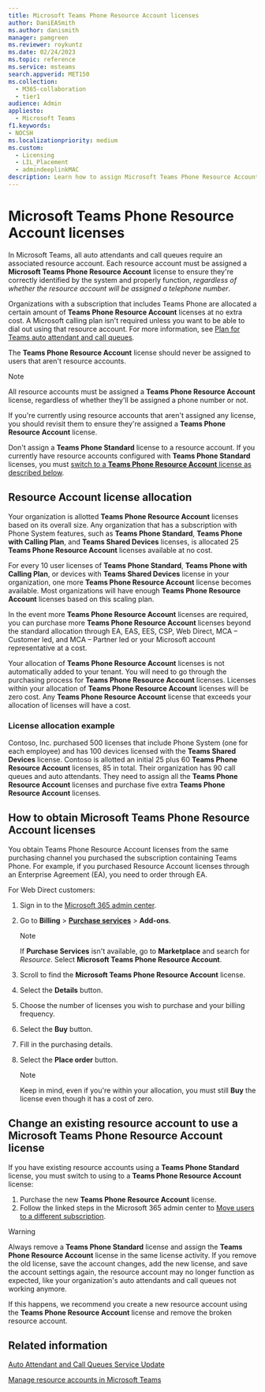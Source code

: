 ```yaml
---
title: Microsoft Teams Phone Resource Account licenses
author: DaniEASmith
ms.author: danismith
manager: pamgreen
ms.reviewer: roykuntz
ms.date: 02/24/2023
ms.topic: reference
ms.service: msteams
search.appverid: MET150
ms.collection: 
  - M365-collaboration
  - tier1
audience: Admin
appliesto: 
  - Microsoft Teams
f1.keywords:
- NOCSH
ms.localizationpriority: medium
ms.custom: 
  - Licensing
  - LIL_Placement
  - admindeeplinkMAC
description: Learn how to assign Microsoft Teams Phone Resource Account licenses to resource accounts for auto attendants and call queues in your organization.
---
```


# Microsoft Teams Phone Resource Account licenses

In Microsoft Teams, all auto attendants and call queues require an associated resource account. Each resource account must be assigned a **Microsoft Teams Phone Resource Account** license to ensure they're correctly identified by the system and properly function, *regardless of whether the resource account will be assigned a telephone number*.

Organizations with a subscription that includes Teams Phone are allocated a certain amount of **Teams Phone Resource Account** licenses at no extra cost. A Microsoft calling plan isn't required unless you want to be able to dial out using that resource account. For more information, see [Plan for Teams auto attendant and call queues](../plan-auto-attendant-call-queue.md#prerequisites).

The **Teams Phone Resource Account** license should never be assigned to users that aren't resource accounts.

> [!NOTE]
> All resource accounts must be assigned a **Teams Phone Resource Account** license, regardless of whether they'll be assigned a phone number or not.
>
> If you're currently using resource accounts that aren't assigned any license, you should revisit them to ensure they're assigned a **Teams Phone Resource Account** license.
>
> Don't assign a **Teams Phone Standard** license to a resource account. If you currently have resource accounts configured with **Teams Phone Standard** licenses, you must [switch to a **Teams Phone Resource Account** license as described below](#change-an-existing-resource-account-to-use-a-microsoft-teams-phone-resource-account-license).

## Resource Account license allocation

Your organization is allotted **Teams Phone Resource Account** licenses based on its overall size. Any organization that has a subscription with Phone System features, such as **Teams Phone Standard**, **Teams Phone with Calling Plan**, and **Teams Shared Devices** licenses, is allocated 25 **Teams Phone Resource Account** licenses available at no cost.

For every 10 user licenses of **Teams Phone Standard**, **Teams Phone with Calling Plan**, or devices with **Teams Shared Devices** license in your organization, one more **Teams Phone Resource Account** license becomes available.  Most organizations will have enough **Teams Phone Resource Account** licenses based on this scaling plan.

In the event more **Teams Phone Resource Account** licenses are required, you can purchase more **Teams Phone Resource Account** licenses beyond the standard allocation through EA, EAS, EES, CSP, Web Direct, MCA – Customer led, and MCA – Partner led or your Microsoft account representative at a cost.

Your allocation of **Teams Phone Resource Account** licenses is not automatically added to your tenant. You will need to go through the purchasing process for **Teams Phone Resource Account** licenses. Licenses within your allocation of **Teams Phone Resource Account** licenses will be zero cost. Any **Teams Phone Resource Account** license that exceeds your allocation of licenses will have a cost.

### License allocation example

Contoso, Inc. purchased 500 licenses that include Phone System (one for each employee) and has 100 devices licensed with the **Teams Shared Devices** license. Contoso is allotted an initial 25 plus 60 **Teams Phone Resource Account** licenses, 85 in total. Their organization has 90 call queues and auto attendants. They need to assign all the **Teams Phone Resource Account** licenses and purchase five extra **Teams Phone Resource Account** licenses.

## How to obtain Microsoft Teams Phone Resource Account licenses

You obtain Teams Phone Resource Account licenses from the same purchasing channel you purchased the subscription containing Teams Phone. For example, if you purchased Resource Account licenses through an Enterprise Agreement (EA), you need to order through EA.

For Web Direct customers:
1. Sign in to the [Microsoft 365 admin center](https://go.microsoft.com/fwlink/p/?linkid=2024339).
1. Go to **Billing** > [**Purchase services**](https://go.microsoft.com/fwlink/p/?linkid=868433) > **Add-ons**.
    > [!NOTE]
    > If **Purchase Services** isn't available, go to **Marketplace** and search for *Resource*. Select **Microsoft Teams Phone Resource Account**.
1. Scroll to find the **Microsoft Teams Phone Resource Account** license.
1. Select the **Details** button.
1. Choose the number of licenses you wish to purchase and your billing frequency.
1. Select the **Buy** button.
1. Fill in the purchasing details.
1. Select the **Place order** button.

   > [!NOTE]
   > Keep in mind, even if you're within your allocation, you must still **Buy** the license even though it has a cost of zero.

## Change an existing resource account to use a Microsoft Teams Phone Resource Account license

If you have existing resource accounts using a **Teams Phone Standard** license, you must switch to using to a **Teams Phone Resource Account** license:

1. Purchase the new **Teams Phone Resource Account** license.
2. Follow the linked steps in the Microsoft 365 admin center to [Move users to a different subscription](/microsoft-365/admin/manage/assign-licenses-to-users#move-users-to-a-different-subscription).

> [!WARNING]
> Always remove a **Teams Phone Standard** license and assign the **Teams Phone Resource Account** license in the same license activity. If you remove the old license, save the account changes, add the new license, and save the account settings again, the resource account may no longer function as expected, like your organization's auto attendants and call queues not working anymore.
>
> If this happens, we recommend you create a new resource account using the **Teams Phone Resource Account** license and remove the broken resource account.

## Related information

[Auto Attendant and Call Queues Service Update](https://techcommunity.microsoft.com/t5/Microsoft-Teams-Blog/Auto-Attendant-and-Call-Queues-Service-Update/ba-p/564521)

[Manage resource accounts in Microsoft Teams](../manage-resource-accounts.md)
